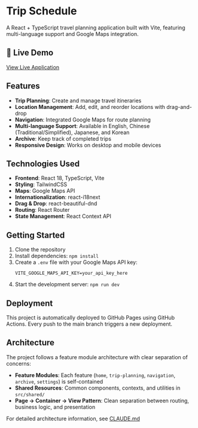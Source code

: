 # Trip Schedule

A React + TypeScript travel planning application built with Vite, featuring multi-language support and Google Maps integration.

## 🚀 Live Demo

[View Live Application](https://tianyili.github.io/trip-schedule/)

## Features

- **Trip Planning**: Create and manage travel itineraries
- **Location Management**: Add, edit, and reorder locations with drag-and-drop
- **Navigation**: Integrated Google Maps for route planning
- **Multi-language Support**: Available in English, Chinese (Traditional/Simplified), Japanese, and Korean
- **Archive**: Keep track of completed trips
- **Responsive Design**: Works on desktop and mobile devices

## Technologies Used

- **Frontend**: React 18, TypeScript, Vite
- **Styling**: TailwindCSS
- **Maps**: Google Maps API
- **Internationalization**: react-i18next
- **Drag & Drop**: react-beautiful-dnd
- **Routing**: React Router
- **State Management**: React Context API

## Getting Started

1. Clone the repository
2. Install dependencies: `npm install`
3. Create a `.env` file with your Google Maps API key:
   ```
   VITE_GOOGLE_MAPS_API_KEY=your_api_key_here
   ```
4. Start the development server: `npm run dev`

## Deployment

This project is automatically deployed to GitHub Pages using GitHub Actions. Every push to the main branch triggers a new deployment.

## Architecture

The project follows a feature module architecture with clear separation of concerns:

- **Feature Modules**: Each feature (`home`, `trip-planning`, `navigation`, `archive`, `settings`) is self-contained
- **Shared Resources**: Common components, contexts, and utilities in `src/shared/`
- **Page → Container → View Pattern**: Clean separation between routing, business logic, and presentation

For detailed architecture information, see [CLAUDE.md](./CLAUDE.md)
